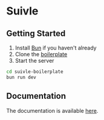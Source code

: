 # Suivle
## Getting Started
1. Install [Bun](https://bun.sh/) if you haven't already
2. Clone the [boilerplate](https://github.com/hunchr/suivle-boilerplate)
3. Start the server
```bash
cd suivle-boilerplate
bun run dev
```

## Documentation
The documentation is available [here](https://github.com/hunchr/suivle-boilerplate#Documentation).
